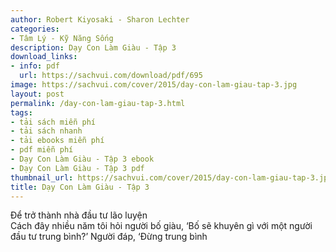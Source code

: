 ```yaml
---
author: Robert Kiyosaki - Sharon Lechter
categories:
- Tâm Lý - Kỹ Năng Sống
description: Dạy Con Làm Giàu - Tập 3
download_links:
- info: pdf
  url: https://sachvui.com/download/pdf/695
image: https://sachvui.com/cover/2015/day-con-lam-giau-tap-3.jpg
layout: post
permalink: /day-con-lam-giau-tap-3.html
tags:
- tải sách miễn phí
- tải sách nhanh
- tải ebooks miễn phí
- pdf miễn phí
- Dạy Con Làm Giàu - Tập 3 ebook
- Dạy Con Làm Giàu - Tập 3 pdf
thumbnail_url: https://sachvui.com/cover/2015/day-con-lam-giau-tap-3.jpg
title: Dạy Con Làm Giàu - Tập 3
---
```


 <div class="item-desc text-justify"> Để trở thành nhà đầu tư lão luyện<br> Cách đây nhiều năm tôi hỏi người bố giàu, ‘Bố sẽ khuyên gì với một người đầu tư trung bình?’ Người đáp, ‘Đừng trung bình </div>